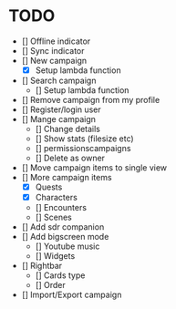 # TODO

- [] Offline indicator
- [] Sync indicator
- [] New campaign
  - [x] Setup lambda function
- [] Search campaign
  - [] Setup lambda function
- [] Remove campaign from my profile
- [] Register/login user
- [] Mange campaign
  - [] Change details
  - [] Show stats (filesize etc)
  - [] permissionscampaigns
  - [] Delete as owner
- [] Move campaign items to single view
- [] More campaign items
  - [x] Quests
  - [x] Characters
  - [] Encounters
  - [] Scenes
- [] Add sdr companion
- [] Add bigscreen mode
  - [] Youtube music
  - [] Widgets
- [] Rightbar
  - [] Cards type
  - [] Order
- [] Import/Export campaign
